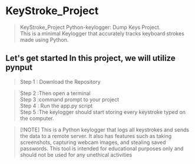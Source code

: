 # KeyStroke_Project
> KeyStroke_Project
> Python-keylogger: Dump Keys Project.<br>
> This is a minimal Keylogger that accurately tracks keyboard strokes made using Python.<br>

Let's get started
In this project, we will utilize pynput
---
> Step 1 : Download the Repository<br>

> Step 2 :Then open a terminal<br>
> Step 3 :command prompt to your project<br>
> Step 4 : Run the app.py script<br>
> Step 5 :The keylogger should start storing every keystroke typed on the computer.<br>


>  [!NOTE]
This is a Python keylogger that logs all keystrokes and sends the data to a remote server. It also has features such as taking screenshots, capturing webcam images, and stealing saved passwords. This tool is intended for educational purposes only and should not be used for any unethical activities
